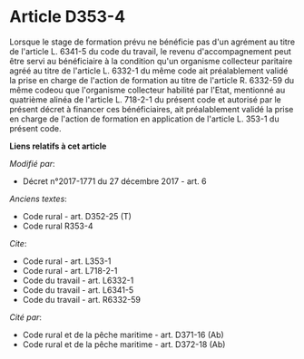 # Article D353-4

Lorsque le stage de formation prévu ne bénéficie pas d'un agrément au titre de l'article L. 6341-5 du code du travail, le
revenu d'accompagnement peut être servi au bénéficiaire à la condition qu'un organisme collecteur paritaire agréé au titre de
l'article L. 6332-1 du même code ait préalablement validé la prise en charge de l'action de formation au titre de l'article
R. 6332-59 du même codeou que l'organisme collecteur habilité par l'Etat, mentionné au quatrième alinéa de l'article L.
718-2-1  du présent code et autorisé par le présent décret à financer ces bénéficiaires, ait préalablement validé la prise en
charge de l'action de formation en application de l'article L. 353-1 du présent code.

**Liens relatifs à cet article**

_Modifié par_:

  - Décret n°2017-1771 du 27 décembre 2017 - art. 6

_Anciens textes_:

  - Code rural - art. D352-25 (T)
  - Code rural R353-4

_Cite_:

  - Code rural - art. L353-1
  - Code rural - art. L718-2-1
  - Code du travail - art. L6332-1
  - Code du travail - art. L6341-5
  - Code du travail - art. R6332-59

_Cité par_:

  - Code rural et de la pêche maritime - art. D371-16 (Ab)
  - Code rural et de la pêche maritime - art. D372-18 (Ab)
